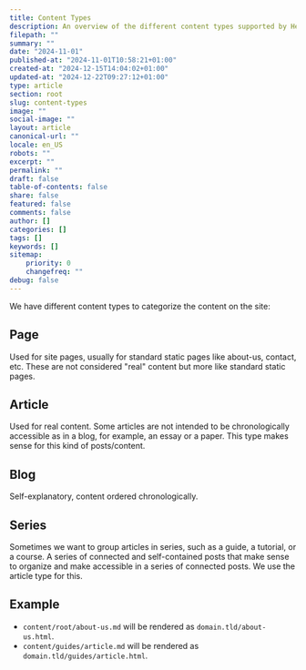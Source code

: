 ```yaml
---
title: Content Types
description: An overview of the different content types supported by Hermes.
filepath: ""
summary: ""
date: "2024-11-01"
published-at: "2024-11-01T10:58:21+01:00"
created-at: "2024-12-15T14:04:02+01:00"
updated-at: "2024-12-22T09:27:12+01:00"
type: article
section: root
slug: content-types
image: ""
social-image: ""
layout: article
canonical-url: ""
locale: en_US
robots: ""
excerpt: ""
permalink: ""
draft: false
table-of-contents: false
share: false
featured: false
comments: false
author: []
categories: []
tags: []
keywords: []
sitemap:
    priority: 0
    changefreq: ""
debug: false
---
```


We have different content types to categorize the content on the site:

## Page

Used for site pages, usually for standard static pages like about-us, contact, etc. These are not considered "real" content but more like standard static pages.

## Article

Used for real content. Some articles are not intended to be chronologically accessible as in a blog, for example, an essay or a paper. This type makes sense for this kind of posts/content.

## Blog

Self-explanatory, content ordered chronologically.

## Series

Sometimes we want to group articles in series, such as a guide, a tutorial, or a course. A series of connected and self-contained posts that make sense to organize and make accessible in a series of connected posts. We use the article type for this.

## Example

- `content/root/about-us.md` will be rendered as `domain.tld/about-us.html`.
- `content/guides/article.md` will be rendered as `domain.tld/guides/article.html`.
